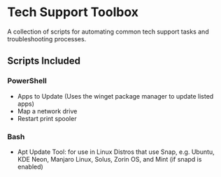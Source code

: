 # Tech Support Toolbox
A collection of scripts for automating common tech support tasks and troubleshooting processes.

## Scripts Included

### PowerShell
- Apps to Update (Uses the winget package manager to update listed apps)
- Map a network drive
- Restart print spooler

### Bash
- Apt Update Tool: for use in Linux Distros that use Snap, e.g. Ubuntu, KDE Neon, Manjaro Linux, Solus, Zorin OS, and Mint (if snapd is enabled)

